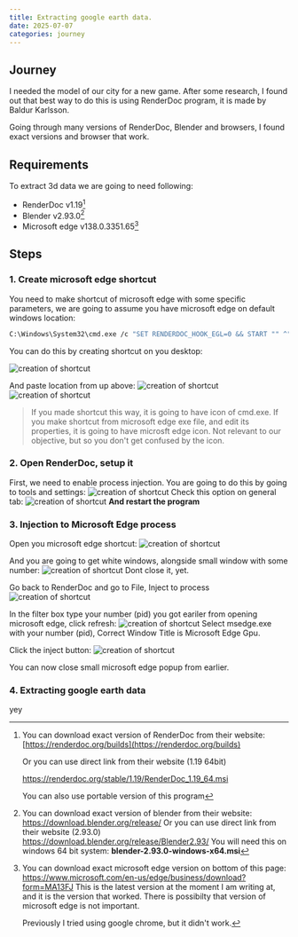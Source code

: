 ```yaml
---
title: Extracting google earth data.
date: 2025-07-07
categories: journey
---
```

## Journey
I needed the model of our city for a new game. After some research, I found out that best way to do this is using RenderDoc program, it is made by Baldur Karlsson.

Going through many versions of RenderDoc, Blender and browsers, I found exact versions and browser that work.
## Requirements
To extract 3d data we are going to need following:
- RenderDoc v1.19[^1]
- Blender v2.93.0[^2]
- Microsoft edge v138.0.3351.65[^3]
## Steps
### 1. Create microsoft edge shortcut
You need to make shortcut of microsoft edge with some specific parameters, we are going to assume you have microsoft edge on default windows location:

```bash
C:\Windows\System32\cmd.exe /c "SET RENDERDOC_HOOK_EGL=0 && START "" ^"C:\Program Files (x86)\Microsoft\Edge\Application\msedge.exe^" --disable-gpu-sandbox --disable_direct_composition=1 --gpu-startup-dialog"
```

You can do this by creating shortcut on you desktop:

 ![creation of shortcut]({{site.baseurl}}/assets/images/create_shortcut.png)
 
And paste location from up above:
 ![creation of shortcut]({{site.baseurl}}/assets/images/shortcut_location.png)
 ![creation of shortcut]({{site.baseurl}}/assets/images/shortcut_name.png)

> If you made shortcut this way, it is going to have icon of cmd.exe.
> If you make shortcut from microsoft edge exe file, and edit its properties, it is going to have microsft edge icon. Not relevant to our objective, but so you don't get confused by the icon. 

### 2. Open RenderDoc, setup it
First, we need to enable process injection.
You are going to do this by going to tools and settings:
 ![creation of shortcut]({{site.baseurl}}/assets/images/renderdoc_settings.png)
Check this option on general tab:
 ![creation of shortcut]({{site.baseurl}}/assets/images/renderdoc_injection.png)
**And restart the program**
### 3. Injection to Microsoft Edge process
Open you microsoft edge shortcut:
 ![creation of shortcut]({{site.baseurl}}/assets/images/edge_icon.png)

And you are going to get white windows, alongside small window with some number:
 ![creation of shortcut]({{site.baseurl}}/assets/images/edge_popup.png)
Dont close it, yet.

Go back to RenderDoc and go to File, Inject to process
 ![creation of shortcut]({{site.baseurl}}/assets/images/renderdoc_injectWindow.png)

In the filter box type your number (pid) you got eariler from opening microsoft edge, click refresh:
 ![creation of shortcut]({{site.baseurl}}/assets/images/renderdoc_injectWindow2.png)
Select msedge.exe with your number (pid), Correct Window Title is Microsoft Edge Gpu.

Click the inject button:
 ![creation of shortcut]({{site.baseurl}}/assets/images/renderdoc_injectButton.png)

You can now close small microsoft edge popup from earlier.
### 4. Extracting google earth data
yey

[^1]: You can download exact version of RenderDoc from their website:
	[https://renderdoc.org/builds](https://renderdoc.org/builds)
	
	Or you can use direct link from their website (1.19 64bit)
	
	https://renderdoc.org/stable/1.19/RenderDoc_1.19_64.msi
	
	You can also use portable version of this program

[^2]: You can download exact version of blender from their website:
	https://download.blender.org/release/
	Or you can use direct link from their website (2.93.0)
	https://download.blender.org/release/Blender2.93/
	You will need this on windows 64 bit system:
	**blender-2.93.0-windows-x64.msi**

[^3]: You can download exact microsoft edge version on bottom of this page:
	https://www.microsoft.com/en-us/edge/business/download?form=MA13FJ
	This is the latest version at the moment I am writing at, and it is the version that worked. There is possibilty that version of microsoft edge is not important.
	
	Previously I tried using google chrome, but it didn't work.

